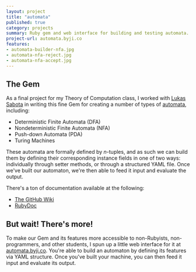 ```yaml
---
layout: project
title: "automata"
published: true
category: projects
summary: Ruby gem and web interface for building and testing automata.
project-url: automata.byji.co
features:
- automata-builder-nfa.jpg
- automata-nfa-reject.jpg
- automata-nfa-accept.jpg
---
```


## The Gem

As a final project for my Theory of Computation class, I worked with [Lukas Sabota](http://xannode.com/) in writing this fine Gem for creating a number of types of [automata](http://en.wikipedia.org/wiki/Automata_theory), including:

* Deterministic Finite Automata (DFA)
* Nondeterministic Finite Automata (NFA)
* Push-down Automata (PDA)
* Turing Machines

These automata are formally defined by _n_-tuples, and as such we can build them by defining their corresponding instance fields in one of two ways: individually through setter methods, or through a structured YAML file. Once we've built our automaton, we're then able to feed it input and evaluate the output.

There's a ton of documentation available at the following:

* [The GitHub Wiki](https://github.com/jico/automata/wiki)
* [RubyDoc](http://rubydoc.info/gems/automata)

## But wait! There's more!

To make our Gem and its features more accessible to non-Rubyists, non-programmers, and other students, I spun up a little web interface for it at [automata.byji.co](http://automata.byji.co). You're able to build an automaton by defining its features via YAML structure. Once you've built your machine, you can then feed it input and evaluate its output.